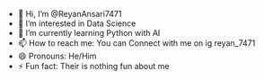 - 👋 Hi, I’m @ReyanAnsari7471
- 👀 I’m interested in Data Science
- 🌱 I’m currently learning Python with AI
- 📫 How to reach me: You can Connect with me on ig reyan_7471
- 😄 Pronouns: He/Him
- ⚡ Fun fact: Their is nothing fun about me

<!---
ReyanAnsari7471/ReyanAnsari7471 is a ✨ special ✨ repository because its `README.md` (this file) appears on your GitHub profile.
You can click the Preview link to take a look at your changes.
--->
